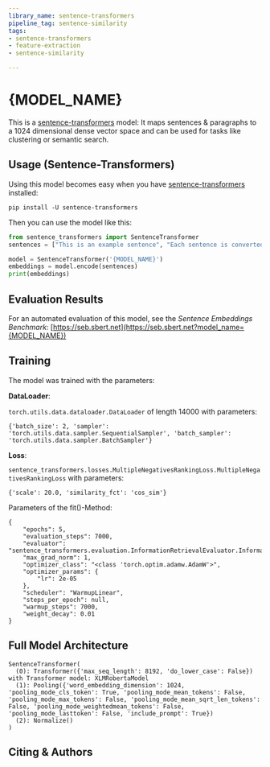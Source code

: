 ```yaml
---
library_name: sentence-transformers
pipeline_tag: sentence-similarity
tags:
- sentence-transformers
- feature-extraction
- sentence-similarity

---
```


# {MODEL_NAME}

This is a [sentence-transformers](https://www.SBERT.net) model: It maps sentences & paragraphs to a 1024 dimensional dense vector space and can be used for tasks like clustering or semantic search.

<!--- Describe your model here -->

## Usage (Sentence-Transformers)

Using this model becomes easy when you have [sentence-transformers](https://www.SBERT.net) installed:

```
pip install -U sentence-transformers
```

Then you can use the model like this:

```python
from sentence_transformers import SentenceTransformer
sentences = ["This is an example sentence", "Each sentence is converted"]

model = SentenceTransformer('{MODEL_NAME}')
embeddings = model.encode(sentences)
print(embeddings)
```



## Evaluation Results

<!--- Describe how your model was evaluated -->

For an automated evaluation of this model, see the *Sentence Embeddings Benchmark*: [https://seb.sbert.net](https://seb.sbert.net?model_name={MODEL_NAME})


## Training
The model was trained with the parameters:

**DataLoader**:

`torch.utils.data.dataloader.DataLoader` of length 14000 with parameters:
```
{'batch_size': 2, 'sampler': 'torch.utils.data.sampler.SequentialSampler', 'batch_sampler': 'torch.utils.data.sampler.BatchSampler'}
```

**Loss**:

`sentence_transformers.losses.MultipleNegativesRankingLoss.MultipleNegativesRankingLoss` with parameters:
  ```
  {'scale': 20.0, 'similarity_fct': 'cos_sim'}
  ```

Parameters of the fit()-Method:
```
{
    "epochs": 5,
    "evaluation_steps": 7000,
    "evaluator": "sentence_transformers.evaluation.InformationRetrievalEvaluator.InformationRetrievalEvaluator",
    "max_grad_norm": 1,
    "optimizer_class": "<class 'torch.optim.adamw.AdamW'>",
    "optimizer_params": {
        "lr": 2e-05
    },
    "scheduler": "WarmupLinear",
    "steps_per_epoch": null,
    "warmup_steps": 7000,
    "weight_decay": 0.01
}
```


## Full Model Architecture
```
SentenceTransformer(
  (0): Transformer({'max_seq_length': 8192, 'do_lower_case': False}) with Transformer model: XLMRobertaModel 
  (1): Pooling({'word_embedding_dimension': 1024, 'pooling_mode_cls_token': True, 'pooling_mode_mean_tokens': False, 'pooling_mode_max_tokens': False, 'pooling_mode_mean_sqrt_len_tokens': False, 'pooling_mode_weightedmean_tokens': False, 'pooling_mode_lasttoken': False, 'include_prompt': True})
  (2): Normalize()
)
```

## Citing & Authors

<!--- Describe where people can find more information -->